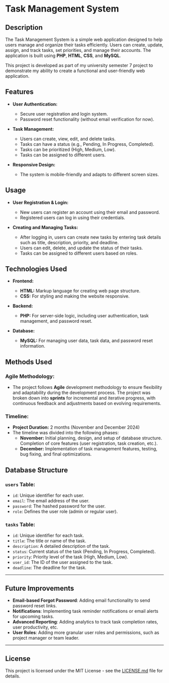 
# Task Management System

## Description

The Task Management System is a simple web application designed to help users manage and organize their tasks efficiently. Users can create, update, assign, and track tasks, set priorities, and manage their accounts. The application is built using **PHP**, **HTML**, **CSS**, and **MySQL**.

This project is developed as part of my university semester 7 project to demonstrate my ability to create a functional and user-friendly web application.

## Features

- **User Authentication:**
  - Secure user registration and login system.
  - Password reset functionality (without email verification for now).
  
- **Task Management:**
  - Users can create, view, edit, and delete tasks.
  - Tasks can have a status (e.g., Pending, In Progress, Completed).
  - Tasks can be prioritized (High, Medium, Low).
  - Tasks can be assigned to different users.

- **Responsive Design:**
  - The system is mobile-friendly and adapts to different screen sizes.

## Usage

- **User Registration & Login:**
  - New users can register an account using their email and password.
  - Registered users can log in using their credentials.

- **Creating and Managing Tasks:**
  - After logging in, users can create new tasks by entering task details such as title, description, priority, and deadline.
  - Users can edit, delete, and update the status of their tasks.
  - Tasks can be assigned to different users based on roles.


## Technologies Used

- **Frontend:**
  - **HTML:** Markup language for creating web page structure.
  - **CSS:** For styling and making the website responsive.

- **Backend:**
  - **PHP:** For server-side logic, including user authentication, task management, and password reset.
  
- **Database:**
  - **MySQL:** For managing user data, task data, and password reset information.


## Methods Used

### Agile Methodology:
- The project follows **Agile** development methodology to ensure flexibility and adaptability during the development process. The project was broken down into **sprints** for incremental and iterative progress, with continuous feedback and adjustments based on evolving requirements.

### Timeline:
- **Project Duration:** 2 months (November and December 2024)
- The timeline was divided into the following phases:
  - **November:** Initial planning, design, and setup of database structure. Completion of core features (user registration, task creation, etc.).
  - **December:** Implementation of task management features, testing, bug fixing, and final optimizations.



## Database Structure

### `users` Table:
- `id`: Unique identifier for each user.
- `email`: The email address of the user.
- `password`: The hashed password for the user.
- `role`: Defines the user role (admin or regular user).

### `tasks` Table:
- `id`: Unique identifier for each task.
- `title`: The title or name of the task.
- `description`: A detailed description of the task.
- `status`: Current status of the task (Pending, In Progress, Completed).
- `priority`: Priority level of the task (High, Medium, Low).
- `user_id`: The ID of the user assigned to the task.
- `deadline`: The deadline for the task.

---


## Future Improvements

- **Email-based Forgot Password**: Adding email functionality to send password reset links.
- **Notifications**: Implementing task reminder notifications or email alerts for upcoming tasks.
- **Advanced Reporting**: Adding analytics to track task completion rates, user productivity, etc.
- **User Roles**: Adding more granular user roles and permissions, such as project manager or team leader.

---

## License

This project is licensed under the MIT License - see the [LICENSE.md](LICENSE.md) file for details.
